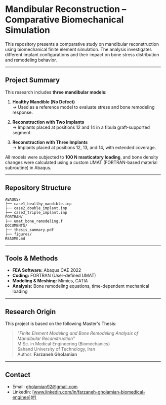 
# Mandibular Reconstruction – Comparative Biomechanical Simulation

This repository presents a comparative study on mandibular reconstruction using biomechanical finite element simulation. The analysis investigates different implant configurations and their impact on bone stress distribution and remodeling behavior.

---

## Project Summary

This research includes **three mandibular models**:

1. **Healthy Mandible (No Defect)**  
   → Used as a reference model to evaluate stress and bone remodeling response.

2. **Reconstruction with Two Implants**  
   → Implants placed at positions 12 and 14 in a fibula graft-supported segment.

3. **Reconstruction with Three Implants**  
   → Implants placed at positions 12, 13, and 14, with extended coverage.

All models were subjected to **100 N masticatory loading**, and bone density changes were calculated using a custom UMAT (FORTRAN-based material subroutine) in Abaqus.

---

## Repository Structure

```
ABAQUS/
├── case1_healthy_mandible.inp
├── case2_double_implant.inp
├── case3_triple_implant.inp
FORTRAN/
├── umat_bone_remodeling.f
DOCUMENTS/
├── thesis_summary.pdf
├── figures/
README.md
```

---

## Tools & Methods

- **FEA Software:** Abaqus CAE 2022
- **Coding:** FORTRAN (User-defined UMAT)
- **Modeling & Meshing:** Mimics, CATIA
- **Analysis:** Bone remodeling equations, time-dependent mechanical loading

---

## Research Origin

This project is based on the following Master's Thesis:

> _"Finite Element Modeling and Bone Remodeling Analysis of Mandibular Reconstruction"_  
> M.Sc. in Medical Engineering (Biomechanics)  
> Sahand University of Technology, Iran  
> Author: **Farzaneh Gholamian**

---

## Contact

- Email: gholamian92@gmail.com    
- LinkedIn: [www.linkedin.com/in/farzaneh-gholamian-biomedical-enginee](#)
